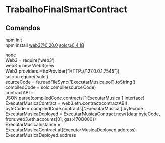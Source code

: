 # TrabalhoFinalSmartContract
## Comandos
npm init  
npm install web3@0.20.0 solc@0.4.18  

node  
Web3 = require('web3')  
web3 = new Web3(new Web3.providers.HttpProvider("HTTP://127.0.0.1:7545"))  
solc = require('solc')  
sourceCode =  fs.readFileSync('ExecutarMusica.sol').toString()  
compiledCode = solc.compile(sourceCode)  
contractABI = JSON.parse(compiledCode.contracts[':ExecutarMusica'].interface)  
ExecutarMusicaContract = web3.eth.contract(contractABI)  
byteCode = compiledCode.contracts[':ExecutarMusica'].bytecode  
ExecutarMusicaDeployed = ExecutarMusicaContract.new({data:byteCode, from:web3.eth.accounts[0], gas:4700000})  
ExecutarMusicaInstance =  ExecutarMusicaContract.at(ExecutarMusicaDeployed.address)  
ExecutarMusicaDeployed.address  
